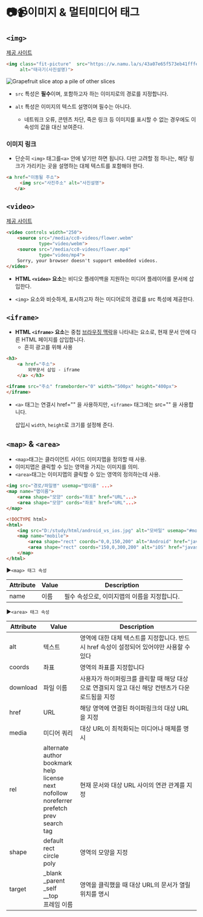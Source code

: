 # 📷📹이미지 & 멀티미디어 태그

## ``<img>``

[제공 사이트](https://developer.mozilla.org/ko/docs/Web/HTML/Element/img#examples)

```html
<img class="fit-picture"  src="https://w.namu.la/s/43a07e65f573eb41fffe67ac0d1008fa73b5c7a04a004ff9004ddf0680524c5c5bd8a30c724fd7966b d7d3a2f60d0bd17c3cc159dd41f704f9b6dc188a21346d6c572d10781f95a3691f1e60d1fd1a9c4be8450890dfbdb888287be14e34eb69"
     alt="태극기(사진설명)">
```

![Grapefruit slice atop a pile of other slices](https://w.namu.la/s/43a07e65f573eb41fffe67ac0d1008fa73b5c7a04a004ff9004ddf0680524c5c5bd8a30c724fd7966bd7d3a2f60d0bd17c3cc159dd41f704f9b6dc188a21346d6c572d10781f95a3691f1e60d1fd1a9c4be8450890dfbdb888287be14e34eb69)

- `src` 특성은 **필수**이며, 포함하고자 하는 이미지로의 경로를 지정합니다.

- `alt` 특성은 이미지의 텍스트 설명이며 필수는 아니다. 
  - 네트워크 오류, 콘텐츠 차단, 죽은 링크 등 이미지를 표시할 수 없는 경우에도 이 속성의 값을 대신 보여준다.



### 이미지 링크

- 단순히 `<img>` 태그를``<a>`` 안에 넣기만 하면 됩니다. 다만 고려할 점 하나는, 해당 링크가 가리키는 곳을 설명하는 대체 텍스트를 포함해야 한다.

```html
<a href="이동될 주소">
     <img src="사진주소" alt="사진설명">
   </a>
```



## ``<video>``

[제공 사이트](https://developer.mozilla.org/ko/docs/Web/HTML/Element/Video)

```html
<video controls width="250">
    <source src="/media/cc0-videos/flower.webm"
            type="video/webm">
    <source src="/media/cc0-videos/flower.mp4"
            type="video/mp4">
    Sorry, your browser doesn't support embedded videos.
</video>
```

- **HTML `<video>` 요소**는 비디오 플레이백을 지원하는 미디어 플레이어를 문서에 삽입한다.

- ``<img>`` 요소와 비슷하게, 표시하고자 하는 미디어로의 경로를 src 특성에 제공한다.



## ``<iframe>``

- **HTML `<iframe>` 요소**는 중첩 [브라우징 맥락](https://developer.mozilla.org/ko/docs/Glossary/Browsing_context)을 나타내는 요소로, 현재 문서 안에 다른 HTML 페이지를 삽입합니다.
  - 흔히 광고를 위해 사용

```html
<h3>
    <a href="주소"> 
        외부문서 삽입 - iframe 
    </a> </h3>

<iframe src="주소" frameborder="0" width="500px" height="400px">
</iframe> 
```

- ``<a>`` 태그는 연결시 href="" 을 사용하지만, ``<iframe>`` 태그에는 src="" 을 사용합니다.

  삽입시 ``width``, ``height``로 크기를 설정해 준다.

  



## ``<map>`` & ``<area>``

- ``<map>``태그는 클라이언트 사이드 이미지맵을 정의할 때 사용. 
- 이미지맵은 클릭할 수 있는 영역을 가지는 이미지를 의미.
- ``<area>``태그는 이미지맵의 클릭할 수 있는 영역의 정의하는데 사용.

```html
<img src="경로/파일명" usemap="맵이름" ...>
<map name="맵이름">
    <area shape="모양" cords="좌표" href="URL"...>
    <area shape="모양" cords="좌표" href="URL"...>
</map>

<!DOCTYPE html>
<html>
	<img src="D:/study/html/android_vs_ios.jpg" alt="모바일" usemap="#mobile" style="width:300px; height:200px">
	<map name="mobile">
		<area shape="rect" coords="0,0,150,200" alt="Android" href="javascript:alert('Android');">
		<area shape="rect" coords="150,0,300,200" alt="iOS" href="javascript:alert('iOS');">
	</map>
</html>
```



▶``<map> 태그 속성``

| Attribute | Value | Description                                  |
| --------- | ----- | -------------------------------------------- |
| name      | 이름  | 필수 속성으로, 이미지맵의 이름을 지정합니다. |



▶``<area> 태그 속성``

| Attribute | Value                                                        | Description                                                  |
| --------- | ------------------------------------------------------------ | ------------------------------------------------------------ |
| alt       | 텍스트                                                       | 영역에 대한 대체 텍스트를 지정합니다. 반드시 href 속성이 설정되어 있어야만 사용할 수 있다 |
| coords    | 좌표                                                         | 영역의 좌표를 지정합니다                                     |
| download  | 파일 이름                                                    | 사용자가 하이퍼링크를 클릭할 때 해당 대상으로 연결되지 않고 대신 해당 컨텐츠가 다운로드됨을 지정 |
| href      | URL                                                          | 해당 영역에 연결된 하이퍼링크의 대상 URL을 지정              |
| media     | 미디어 쿼리                                                  | 대상 URL이 최적화되는 미디어나 매체를 명시                   |
| rel       | alternate<br>author<br/>bookmark<br/>help<br/>license<br/>next<br/>nofollow<br/>noreferrer<br/>prefetch<br/>prev search<br/>tag | 현재 문서와 대상 URL 사이의 연관 관계를 지정                 |
| shape     | default<br/>rect<br/>circle<br/>poly                         | 영역의 모양을 지정                                           |
| target    | _blank<br/>_parent<br/>_self<br/>__top<br/>프레임 이름       | 영역을 클릭했을 때 대상 URL의 문서가 열릴 위치를 명시        |













